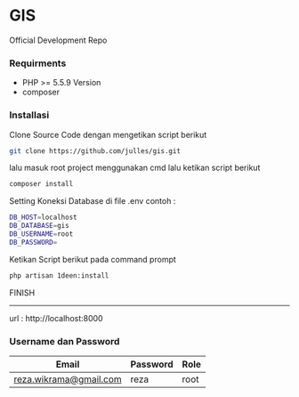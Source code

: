 # GIS
Official Development Repo

### Requirments

- PHP >= 5.5.9 Version
- composer

### Installasi

Clone Source Code dengan mengetikan script berikut

```sh
git clone https://github.com/julles/gis.git
```

lalu masuk root project menggunakan cmd lalu ketikan script berikut

```sh
composer install
```

Setting Koneksi Database di file .env 
contoh :

```sh
DB_HOST=localhost
DB_DATABASE=gis
DB_USERNAME=root
DB_PASSWORD=
```

Ketikan Script berikut pada command prompt

```sh
php artisan 1deen:install
```
FINISH
- - - -

url : http://localhost:8000


### Username dan Password

Email  | Password | Role
------------- | ------------- | -------------
reza.wikrama@gmail.com  | reza | root 




